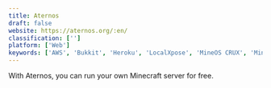 ```yaml
---
title: Aternos
draft: false 
website: https://aternos.org/:en/
classification: ['']
platform: ['Web']
keywords: ['AWS', 'Bukkit', 'Heroku', 'LocalXpose', 'MineOS CRUX', 'Minecraft Server on Microsoft Azure', 'Mineserver', 'Multicraft', 'Portmap.io', 'Serveo', 'Server.pro', 'Spigot', 'Sponge', 'UpCloud', 'ngrok', 'zeit Now']
---
```

With Aternos, you can run your own Minecraft server for free.
